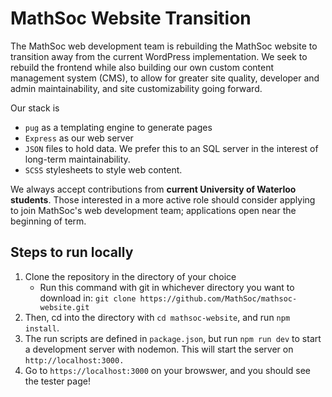 # MathSoc Website Transition

The MathSoc web development team is rebuilding the MathSoc website to transition away from the current WordPress implementation.  We seek to rebuild the frontend while also building our own custom content management system (CMS), to allow for greater site quality, developer and admin maintainability, and site customizability going forward.

Our stack is 
* `pug` as a templating engine to generate pages
* `Express` as our web server
* `JSON` files to hold data.  We prefer this to an SQL server in the interest of long-term maintainability.
* `SCSS` stylesheets to style web content.

We always accept contributions from **current University of Waterloo students**.  Those interested in a more active role should consider applying to join MathSoc's web development team; applications open near the beginning of term.  

## Steps to run locally

1. Clone the repository in the directory of your choice
   - Run this command with git in whichever directory you want to download in: `git clone https://github.com/MathSoc/mathsoc-website.git`
2. Then, cd into the directory with `cd mathsoc-website`, and run `npm install`.
3. The run scripts are defined in `package.json`, but run `npm run dev` to start a development server with nodemon. This will start the server on `http://localhost:3000.`
4. Go to `https://localhost:3000` on your browswer, and you should see the tester page!


